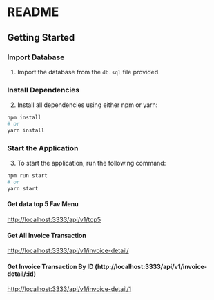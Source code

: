 # README

## Getting Started

### Import Database
1. Import the database from the `db.sql` file provided.

### Install Dependencies
2. Install all dependencies using either npm or yarn:

```bash
npm install
# or
yarn install
```

### Start the Application

3. To start the application, run the following command:

```bash
npm run start
# or
yarn start
```

#### Get data top 5 Fav Menu
[http://localhost:3333/api/v1/top5](http://localhost:3333/api/v1/top5)

#### Get All Invoice Transaction 
[http://localhost:3333/api/v1/invoice-detail/](http://localhost:3333/api/v1/invoice-detail/)

#### Get Invoice Transaction By ID (http://localhost:3333/api/v1/invoice-detail/:id)
[http://localhost:3333/api/v1/invoice-detail/1](http://localhost:3333/api/v1/invoice-detail/1)